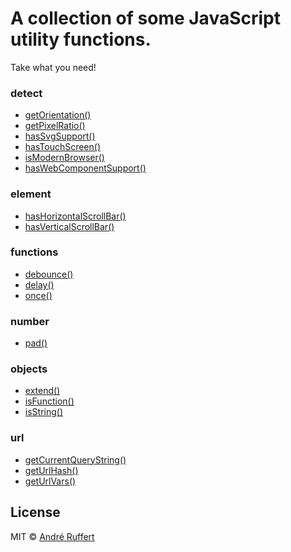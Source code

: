 # A collection of some JavaScript utility functions.

Take what you need!

### detect
* [getOrientation()](/detect/getOrientation.js)
* [getPixelRatio()](/detect/getPixelRatio.js)
* [hasSvgSupport()](/detect/hasSvgSupport.js)
* [hasTouchScreen()](/detect/hasTouchScreen.js)
* [isModernBrowser()](/detect/isModernBrowser.js)
* [hasWebComponentSupport()](/detect/hasWebComponentSupport.js)

### element
* [hasHorizontalScrollBar()](/element/hasHorizontalScrollBar.js)
* [hasVerticalScrollBar()](/element/hasVerticalScrollBar.js)

### functions
* [debounce()](/functions/debounce.js)
* [delay()](/functions/delay.js)
* [once()](/functions/once.js)

### number
* [pad()](/number/pad.js)

### objects
* [extend()](/objects/extend.js)
* [isFunction()](/objects/isFunction.js)
* [isString()](/objects/isString.js)

### url
* [getCurrentQueryString()](/url/getCurrentQueryString.js)
* [getUrlHash()](/url/getUrlHash.js)
* [getUrlVars()](/url/getUrlVars.js)


## License

MIT © [André Ruffert](http://andreruffert.com)
